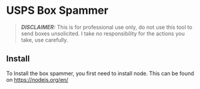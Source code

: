 # USPS Box Spammer

> **_DISCLAIMER:_** This is for professional use only, do not use this tool to send boxes unsolicited. I take no responsibility for the actions you take, use carefully.

## Install
To Install the box spammer, you first need to install node. This can be found on https://nodejs.org/en/
